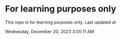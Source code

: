 # For learning purposes only
This repo is for learning purposes only.
Last updated at

Wednesday, December 20, 2023 3:05:11 AM

